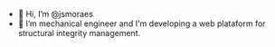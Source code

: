 - 👋 Hi, I’m @jsmoraes
- 🌱 I’m mechanical engineer and I'm developing a web plataform for structural integrity management. 
